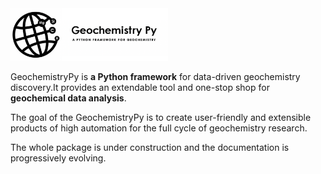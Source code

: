 <img src="./docs/Geochemistry Py.png" width="50%"/>

GeochemistryPy is **a Python framework** for data-driven geochemistry discovery.It provides an extendable tool and one-stop shop for **geochemical data analysis**.

The goal of the GeochemistryPy is to create user-friendly and extensible products of high automation for the full cycle of geochemistry research.

The whole package is under construction and the documentation is progressively evolving. 


